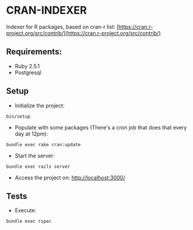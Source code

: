 # CRAN-INDEXER

Indexer for R packages, based on cran-r list: [https://cran.r-project.org/src/contrib/](https://cran.r-project.org/src/contrib/)

## Requirements:

* Ruby 2.5.1
* Postgresql

## Setup

* Initialize the project:
```
bin/setup
```

* Populate with some packages (There's a cron job that does that every day at 12pm):
```
bundle exec rake cran:update
```

* Start the server:
```
bundle exec rails server
```

* Access the project on: [http://localhost:3000/](http://localhost:3000/)

## Tests

* Execute:
```
bundle exec rspec
```
